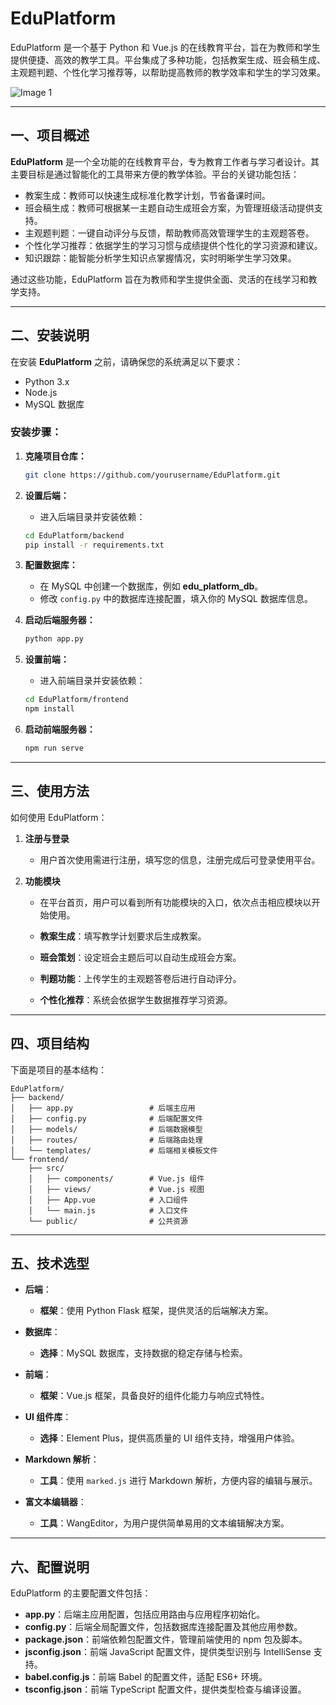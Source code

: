 # EduPlatform
EduPlatform 是一个基于 Python 和 Vue.js 的在线教育平台，旨在为教师和学生提供便捷、高效的教学工具。平台集成了多种功能，包括教案生成、班会稿生成、主观题判题、个性化学习推荐等，以帮助提高教师的教学效率和学生的学习效果。

<div style="display: flex; justify-content: space-between;">
    <img src="TestCode/git演示-PPT功能-GIF.gif" alt="Image 1" />
</div>

---

## 一、项目概述
**EduPlatform** 是一个全功能的在线教育平台，专为教育工作者与学习者设计。其主要目标是通过智能化的工具带来方便的教学体验。平台的关键功能包括：

- 教案生成：教师可以快速生成标准化教学计划，节省备课时间。
- 班会稿生成：教师可根据某一主题自动生成班会方案，为管理班级活动提供支持。
- 主观题判题：一键自动评分与反馈，帮助教师高效管理学生的主观题答卷。
- 个性化学习推荐：依据学生的学习习惯与成绩提供个性化的学习资源和建议。
- 知识跟踪：能智能分析学生知识点掌握情况，实时明晰学生学习效果。

通过这些功能，EduPlatform 旨在为教师和学生提供全面、灵活的在线学习和教学支持。


---

## 二、安装说明
在安装 **EduPlatform** 之前，请确保您的系统满足以下要求：

- Python 3.x
- Node.js
- MySQL 数据库

### 安装步骤：

1. **克隆项目仓库：**

   ```bash
   git clone https://github.com/yourusername/EduPlatform.git
   ```

2. **设置后端：**

   - 进入后端目录并安装依赖：

   ```bash
   cd EduPlatform/backend
   pip install -r requirements.txt
   ```

3. **配置数据库：**

   - 在 MySQL 中创建一个数据库，例如 **edu_platform_db**。
   - 修改 `config.py` 中的数据库连接配置，填入你的 MySQL 数据库信息。

4. **启动后端服务器：**

   ```bash
   python app.py
   ```

5. **设置前端：**

   - 进入前端目录并安装依赖：

   ```bash
   cd EduPlatform/frontend
   npm install
   ```

6. **启动前端服务器：**

   ```bash
   npm run serve
   ```
---

## 三、使用方法
如何使用 EduPlatform：

1. **注册与登录**

   - 用户首次使用需进行注册，填写您的信息，注册完成后可登录使用平台。

2. **功能模块**

   - 在平台首页，用户可以看到所有功能模块的入口，依次点击相应模块以开始使用。

   - **教案生成**：填写教学计划要求后生成教案。
   - **班会策划**：设定班会主题后可以自动生成班会方案。
   - **判题功能**：上传学生的主观题答卷后进行自动评分。
   - **个性化推荐**：系统会依据学生数据推荐学习资源。
---

## 四、项目结构
下面是项目的基本结构：

```
EduPlatform/
├── backend/
│   ├── app.py                 # 后端主应用
│   ├── config.py              # 后端配置文件
│   ├── models/                # 后端数据模型
│   ├── routes/                # 后端路由处理
│   └── templates/             # 后端相关模板文件
└── frontend/
    ├── src/
    │   ├── components/        # Vue.js 组件
    │   ├── views/             # Vue.js 视图
    │   ├── App.vue            # 入口组件
    │   └── main.js            # 入口文件
    └── public/                # 公共资源
```
---

## 五、技术选型
- **后端**：
  - **框架**：使用 Python Flask 框架，提供灵活的后端解决方案。
  
- **数据库**：
  - **选择**：MySQL 数据库，支持数据的稳定存储与检索。
  
- **前端**：
  - **框架**：Vue.js 框架，具备良好的组件化能力与响应式特性。
  
- **UI 组件库**：
  - **选择**：Element Plus，提供高质量的 UI 组件支持，增强用户体验。

- **Markdown 解析**：
  - **工具**：使用 `marked.js` 进行 Markdown 解析，方便内容的编辑与展示。
  
- **富文本编辑器**：
  - **工具**：WangEditor，为用户提供简单易用的文本编辑解决方案。
---

## 六、配置说明
EduPlatform 的主要配置文件包括：

- **app.py**：后端主应用配置，包括应用路由与应用程序初始化。
- **config.py**：后端全局配置文件，包括数据库连接配置及其他应用参数。
- **package.json**：前端依赖包配置文件，管理前端使用的 npm 包及脚本。
- **jsconfig.json**：前端 JavaScript 配置文件，提供类型识别与 IntelliSense 支持。
- **babel.config.js**：前端 Babel 的配置文件，适配 ES6+ 环境。
- **tsconfig.json**：前端 TypeScript 配置文件，提供类型检查与编译设置。
